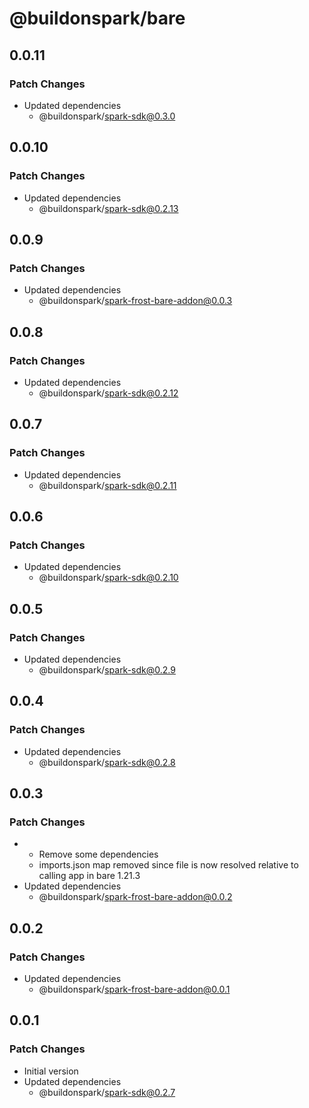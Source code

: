 # @buildonspark/bare

## 0.0.11

### Patch Changes

- Updated dependencies
  - @buildonspark/spark-sdk@0.3.0

## 0.0.10

### Patch Changes

- Updated dependencies
  - @buildonspark/spark-sdk@0.2.13

## 0.0.9

### Patch Changes

- Updated dependencies
  - @buildonspark/spark-frost-bare-addon@0.0.3

## 0.0.8

### Patch Changes

- Updated dependencies
  - @buildonspark/spark-sdk@0.2.12

## 0.0.7

### Patch Changes

- Updated dependencies
  - @buildonspark/spark-sdk@0.2.11

## 0.0.6

### Patch Changes

- Updated dependencies
  - @buildonspark/spark-sdk@0.2.10

## 0.0.5

### Patch Changes

- Updated dependencies
  - @buildonspark/spark-sdk@0.2.9

## 0.0.4

### Patch Changes

- Updated dependencies
  - @buildonspark/spark-sdk@0.2.8

## 0.0.3

### Patch Changes

- - Remove some dependencies
  - imports.json map removed since file is now resolved relative to calling app in bare 1.21.3
- Updated dependencies
  - @buildonspark/spark-frost-bare-addon@0.0.2

## 0.0.2

### Patch Changes

- Updated dependencies
  - @buildonspark/spark-frost-bare-addon@0.0.1

## 0.0.1

### Patch Changes

- Initial version
- Updated dependencies
  - @buildonspark/spark-sdk@0.2.7
